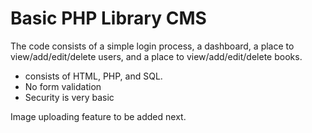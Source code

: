 # Basic PHP Library CMS
The code consists of a simple login process, a dashboard, a place to view/add/edit/delete users, and a place to view/add/edit/delete books. 

- consists of HTML, PHP, and SQL.
- No form validation
- Security is very basic

Image uploading feature to be added next.
